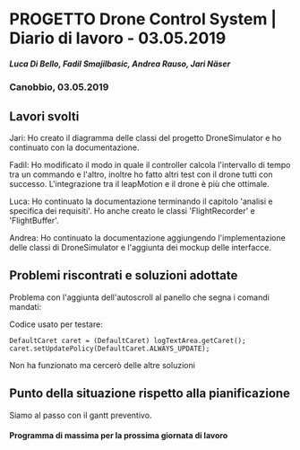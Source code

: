 # PROGETTO Drone Control System | Diario di lavoro - 03.05.2019
##### Luca Di Bello, Fadil Smajilbasic, Andrea Rauso, Jari Näser
### Canobbio, 03.05.2019

## Lavori svolti

Jari:
Ho creato il diagramma delle classi del progetto DroneSimulator e ho continuato
con la documentazione.

Fadil:
Ho modificato il modo in quale il controller calcola l'intervallo di tempo tra un commando e l'altro, inoltre ho fatto altri test con il drone tutti con successo. L'integrazione tra il leapMotion e il drone è più che ottimale.

Luca:
Ho continuato la documentazione terminando il capitolo 'analisi e 
specifica dei requisiti'. Ho anche creato le classi 'FlightRecorder' e 
'FlightBuffer'.

Andrea:
Ho continuato la documentazione aggiungendo l'implementazione delle classi di DroneSimulator e l'aggiunta dei mockup delle interfacce.


## Problemi riscontrati e soluzioni adottate

Problema con l'aggiunta dell'autoscroll al panello che segna i comandi mandati:

Codice usato per testare:

`DefaultCaret caret = (DefaultCaret) logTextArea.getCaret();
caret.setUpdatePolicy(DefaultCaret.ALWAYS_UPDATE);
`

Non ha funzionato ma cercerò delle altre soluzioni

## Punto della situazione rispetto alla pianificazione
Siamo al passo con il gantt preventivo.

#### Programma di massima per la prossima giornata di lavoro
